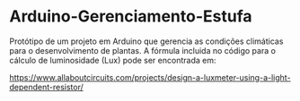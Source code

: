 # Arduino-Gerenciamento-Estufa

Protótipo de um projeto em Arduino que gerencia as condições climáticas para o desenvolvimento de plantas. A fórmula incluida no código para o cálculo de luminosidade (Lux) pode ser encontrada em:

https://www.allaboutcircuits.com/projects/design-a-luxmeter-using-a-light-dependent-resistor/
